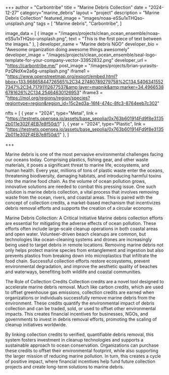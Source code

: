 +++
author = "Carbontribe"
title = "Marine Debris Collection"
date = "2024-12-27"
category="marine_debris"
layout = "project"
description = "Marine Debris Collection"
featured_image = "images/noaa-eSSu1xTHQso-unsplash.png"
tags = [
    "Marine debris",
    "Carbontribe",
]

image_data = [
  { image = "/images/projects/clean_ocean_ensemble/noaa-eSSu1xTHQso-unsplash.png", text = "This is the first piece of text between the images." },
]
developer_name = "Marine debris NGO"
developer_bio = "Awesome organization doing awesome things awesomely"
developer_image = "/images/projects/clean_ocean_ensemble/seal-logo-template-for-your-company-vector-33952832.png"
developer_url = "https://carbontribe.me/"
post_image = "/images/projects/brian-yurasits-PzQNdXw2a6g-unsplash.png"
iframe1 = "https://www.openstreetmap.org/export/embed.html?bbox=133.96865844726565%2C34.27480789279758%2C134.54063415527347%2C34.71791112677537&amp;layer=mapnik&amp;marker=34.49665386781626%2C134.25464630126953"
iframe3 = "https://mol.org/regions/region/species?regiontype=region&region_id=15c2ed3a-16f4-474c-8fc3-8764eeb7c302"

nfts = [
  { year = "2024", type="Metal", link = "https://testnets.opensea.io/assets/base_sepolia/0x763b601914Fd9f8e31352b011e302F4EB7e8f50d/1" },
  { year = "2024", type="Plastic", link = "https://testnets.opensea.io/assets/base_sepolia/0x763b601914Fd9f8e31352b011e302F4EB7e8f50d/1" },
]

+++

Marine debris is one of the most pervasive environmental challenges facing our oceans today. Comprising plastics, fishing gear, and other waste materials, it poses a significant threat to marine life, ecosystems, and human health. Every year, millions of tons of plastic waste enter the oceans, threatening biodiversity, damaging habitats, and introducing harmful toxins into the marine food chain. As the volume of ocean pollution grows, innovative solutions are needed to combat this pressing issue. One such solution is marine debris collection, a vital process that involves removing waste from the ocean, rivers, and coastal areas. This is paired with the concept of collection credits, a market-based mechanism that incentivizes debris removal efforts and supports the creation of a circular economy.

Marine Debris Collection: A Critical Initiative
Marine debris collection efforts are essential for mitigating the adverse effects of ocean pollution. These efforts often include large-scale cleanup operations in both coastal areas and open water. Volunteer-driven beach cleanups are common, but technologies like ocean-cleaning systems and drones are increasingly being used to target debris in remote locations. Removing marine debris not only helps protect marine species from entanglement and ingestion but also prevents plastics from breaking down into microplastics that infiltrate the food chain. Successful collection efforts restore ecosystems, prevent environmental degradation, and improve the aesthetic quality of beaches and waterways, benefiting both wildlife and coastal communities.

The Role of Collection Credits
Collection credits are a novel tool designed to accelerate marine debris removal. Much like carbon credits, which are used to offset greenhouse gas emissions, collection credits are earned when organizations or individuals successfully remove marine debris from the environment. These credits quantify the environmental impact of debris collection and can be traded, sold, or used to offset other environmental impacts. This creates financial incentives for businesses, NGOs, and governments to invest in debris removal efforts, promoting the scaling of cleanup initiatives worldwide.

By linking collection credits to verified, quantifiable debris removal, this system fosters investment in cleanup technologies and supports a sustainable approach to ocean conservation. Organizations can purchase these credits to offset their environmental footprint, while also supporting the larger mission of reducing marine pollution. In turn, this creates a cycle of positive impact, where financial incentives help fund future collection projects and create long-term solutions to marine debris.